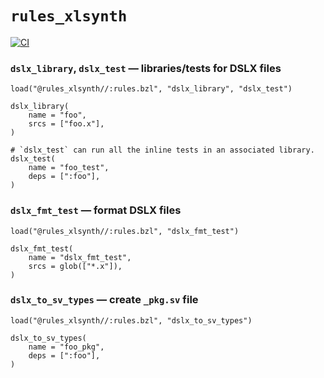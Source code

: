 # `rules_xlsynth`

[![CI](https://github.com/xlsynth/rules_xlsynth/actions/workflows/ci.yml/badge.svg)](https://github.com/xlsynth/rules_xlsynth/actions/workflows/ci.yml)

### `dslx_library`, `dslx_test` — libraries/tests for DSLX files

```starlark
load("@rules_xlsynth//:rules.bzl", "dslx_library", "dslx_test")

dslx_library(
    name = "foo",
    srcs = ["foo.x"],
)

# `dslx_test` can run all the inline tests in an associated library.
dslx_test(
    name = "foo_test",
    deps = [":foo"],
)
```

### `dslx_fmt_test` — format DSLX files

```starlark
load("@rules_xlsynth//:rules.bzl", "dslx_fmt_test")

dslx_fmt_test(
    name = "dslx_fmt_test",
    srcs = glob(["*.x"]),
)
```

### `dslx_to_sv_types` — create `_pkg.sv` file

```starlark
load("@rules_xlsynth//:rules.bzl", "dslx_to_sv_types")

dslx_to_sv_types(
    name = "foo_pkg",
    deps = [":foo"],
)
```
